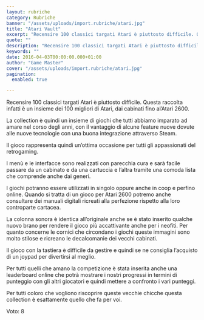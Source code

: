 ```yaml
---
layout: rubriche
category: Rubriche
banner: "/assets/uploads/import.rubriche/atari.jpg"
title: "Atari Vault"
excerpt: "Recensire 100 classici targati Atari è piuttosto difficile. Questa raccolta infatti è un insieme dei 100 migliori di Atari, dai cabinati fino al’Atari 2600. La collection è quindi un insieme di giochi che tutti abbiamo imparato ad amare nel corso degli anni, con il vantaggio di alcune feature nuove dovute alle nuove tecnologie con una [&hellip"
quote: ""
description: "Recensire 100 classici targati Atari è piuttosto difficile. Questa raccolta infatti è un insieme dei 100 migliori di Atari, dai cabinati fino al’Atari 2600. La collection è quindi un insieme di giochi che tutti abbiamo imparato ad amare nel corso degli anni, con il vantaggio di alcune feature nuove dovute alle nuove tecnologie con una [&hellip"
keywords: ""
date: 2016-04-03T00:00:00.000+01:00
author: "Game Master"
cover: "/assets/uploads/import.rubriche/atari.jpg"
pagination:
  enabled: true

---
```


  
Recensire 100 classici targati Atari è piuttosto difficile. Questa raccolta infatti è un insieme dei 100 migliori di Atari, dai cabinati fino al’Atari 2600.

La collection è quindi un insieme di giochi che tutti abbiamo imparato ad amare nel corso degli anni, con il vantaggio di alcune feature nuove dovute alle nuove tecnologie con una buona integrazione attraverso Steam.

Il gioco rappresenta quindi un’ottima occasione per tutti gli appassionati del retrogaming.

I menù e le interfacce sono realizzati con parecchia cura e sarà facile passare da un cabinato e da una cartuccia e l’altra tramite una comoda lista che comprende anche dai generi.

I giochi potranno essere utilizzati in singolo oppure anche in coop e perfino online. Quando si tratta di un gioco per Atari 2600 potremo anche consultare dei manuali digitali ricreati alla perfezione rispetto alla loro controparte cartacea.

La colonna sonora è identica all’originale anche se è stato inserito qualche nuovo brano per rendere il gioco più accattivante anche per i neofiti. Per quanto concerne le cornici che circondano i giochi queste immagini sono molto stilose e ricreano le decalcomanie dei vecchi cabinati.

Il gioco con la tastiera è difficile da gestire e quindi se ne consiglia l’acquisto di un joypad per divertirsi al meglio.

Per tutti quelli che amano la competizione è stata inserita anche una leaderboard online che potrà mostrare i nostri progressi in termini di punteggio con gli altri giocatori e quindi mettere a confronto i vari punteggi.

Per tutti coloro che vogliono riscoprire queste vecchie chicche questa collection è esattamente quello che fa per voi.

Voto: 8